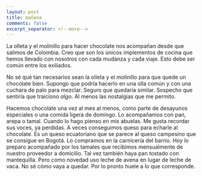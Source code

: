 ```yaml
---
layout: post
title: mañana
comments: false
excerpt_separator: <!--more-->
---
```


La olleta y el molinillo para hacer chocolate nos acompañan desde que salimos de Colombia. Creo que son los únicos implementos de cocina que hemos llevado con nosotros con cada mudanza y cada viaje. Esto debe ser común entre los exiliados. 

No sé qué tan necesarios sean la olleta y el molinillo para que quede un chocolate bien. Supongo que podría hacerlo en una olla común y con una cuchara de palo para mezclar. Seguro que quedaría similar. Sospecho que sentiría que traiciono _algo_. Al menos las nostalgias que me permito.  

Hacemos chocolate una vez al mes al menos, como parte de desayunos especiales o una comida ligera de domingo. Lo acompañamos con pan, arepa o tamal. Cuando lo hago pienso en mis abuelas. Me gusta recordar sus voces, ya perdidas. A veces conseguimos queso para echarle al chocolate. Es un queso ecuatoriano que se parece al queso campesino que se consigue en Bogotá. Lo compramos en la carnicería del barrio. Hoy lo preparo acompañado por los tamales que recibimos mensualmente de nuestro proveedor a domicilio. Tal vez también haya pan tostado con mantequilla. Pero como novedad uso leche de avena en lugar de leche de vaca. No sé cómo vaya a quedar. Por lo pronto huele a lo que corresponde. 
